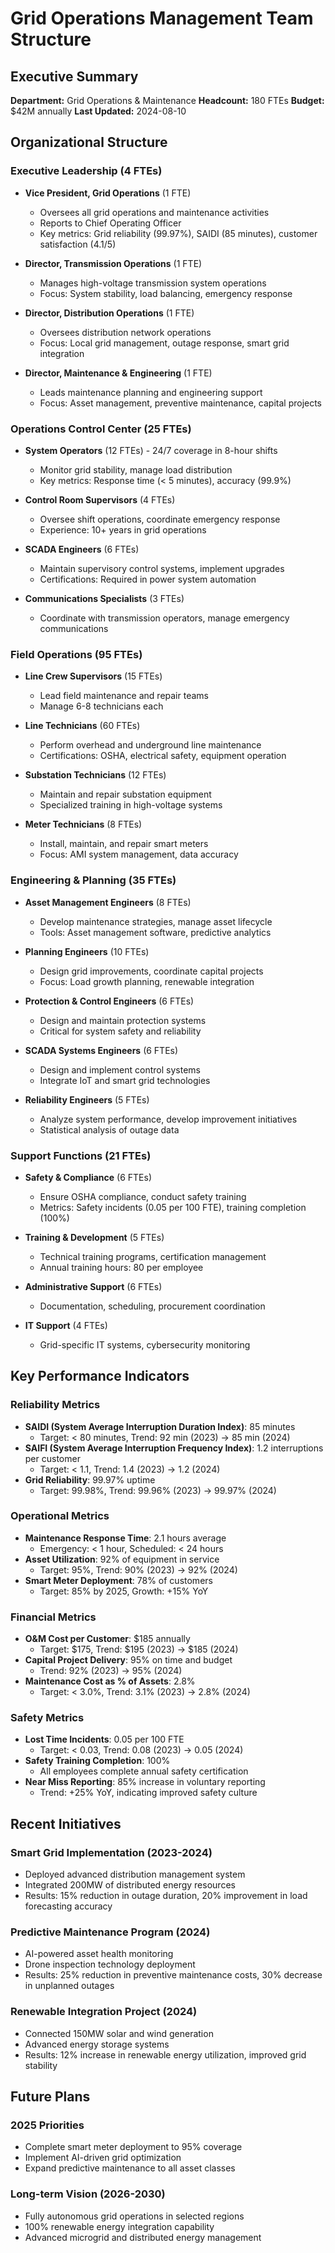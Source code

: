 # Grid Operations Management Team Structure

## Executive Summary
**Department:** Grid Operations & Maintenance
**Headcount:** 180 FTEs
**Budget:** $42M annually
**Last Updated:** 2024-08-10

## Organizational Structure

### Executive Leadership (4 FTEs)
- **Vice President, Grid Operations** (1 FTE)
  - Oversees all grid operations and maintenance activities
  - Reports to Chief Operating Officer
  - Key metrics: Grid reliability (99.97%), SAIDI (85 minutes), customer satisfaction (4.1/5)

- **Director, Transmission Operations** (1 FTE)
  - Manages high-voltage transmission system operations
  - Focus: System stability, load balancing, emergency response

- **Director, Distribution Operations** (1 FTE)
  - Oversees distribution network operations
  - Focus: Local grid management, outage response, smart grid integration

- **Director, Maintenance & Engineering** (1 FTE)
  - Leads maintenance planning and engineering support
  - Focus: Asset management, preventive maintenance, capital projects

### Operations Control Center (25 FTEs)
- **System Operators** (12 FTEs) - 24/7 coverage in 8-hour shifts
  - Monitor grid stability, manage load distribution
  - Key metrics: Response time (< 5 minutes), accuracy (99.9%)

- **Control Room Supervisors** (4 FTEs)
  - Oversee shift operations, coordinate emergency response
  - Experience: 10+ years in grid operations

- **SCADA Engineers** (6 FTEs)
  - Maintain supervisory control systems, implement upgrades
  - Certifications: Required in power system automation

- **Communications Specialists** (3 FTEs)
  - Coordinate with transmission operators, manage emergency communications

### Field Operations (95 FTEs)
- **Line Crew Supervisors** (15 FTEs)
  - Lead field maintenance and repair teams
  - Manage 6-8 technicians each

- **Line Technicians** (60 FTEs)
  - Perform overhead and underground line maintenance
  - Certifications: OSHA, electrical safety, equipment operation

- **Substation Technicians** (12 FTEs)
  - Maintain and repair substation equipment
  - Specialized training in high-voltage systems

- **Meter Technicians** (8 FTEs)
  - Install, maintain, and repair smart meters
  - Focus: AMI system management, data accuracy

### Engineering & Planning (35 FTEs)
- **Asset Management Engineers** (8 FTEs)
  - Develop maintenance strategies, manage asset lifecycle
  - Tools: Asset management software, predictive analytics

- **Planning Engineers** (10 FTEs)
  - Design grid improvements, coordinate capital projects
  - Focus: Load growth planning, renewable integration

- **Protection & Control Engineers** (6 FTEs)
  - Design and maintain protection systems
  - Critical for system safety and reliability

- **SCADA Systems Engineers** (6 FTEs)
  - Design and implement control systems
  - Integrate IoT and smart grid technologies

- **Reliability Engineers** (5 FTEs)
  - Analyze system performance, develop improvement initiatives
  - Statistical analysis of outage data

### Support Functions (21 FTEs)
- **Safety & Compliance** (6 FTEs)
  - Ensure OSHA compliance, conduct safety training
  - Metrics: Safety incidents (0.05 per 100 FTE), training completion (100%)

- **Training & Development** (5 FTEs)
  - Technical training programs, certification management
  - Annual training hours: 80 per employee

- **Administrative Support** (6 FTEs)
  - Documentation, scheduling, procurement coordination

- **IT Support** (4 FTEs)
  - Grid-specific IT systems, cybersecurity monitoring

## Key Performance Indicators

### Reliability Metrics
- **SAIDI (System Average Interruption Duration Index)**: 85 minutes
  - Target: < 80 minutes, Trend: 92 min (2023) → 85 min (2024)
- **SAIFI (System Average Interruption Frequency Index)**: 1.2 interruptions per customer
  - Target: < 1.1, Trend: 1.4 (2023) → 1.2 (2024)
- **Grid Reliability**: 99.97% uptime
  - Target: 99.98%, Trend: 99.96% (2023) → 99.97% (2024)

### Operational Metrics
- **Maintenance Response Time**: 2.1 hours average
  - Emergency: < 1 hour, Scheduled: < 24 hours
- **Asset Utilization**: 92% of equipment in service
  - Target: 95%, Trend: 90% (2023) → 92% (2024)
- **Smart Meter Deployment**: 78% of customers
  - Target: 85% by 2025, Growth: +15% YoY

### Financial Metrics
- **O&M Cost per Customer**: $185 annually
  - Target: $175, Trend: $195 (2023) → $185 (2024)
- **Capital Project Delivery**: 95% on time and budget
  - Trend: 92% (2023) → 95% (2024)
- **Maintenance Cost as % of Assets**: 2.8%
  - Target: < 3.0%, Trend: 3.1% (2023) → 2.8% (2024)

### Safety Metrics
- **Lost Time Incidents**: 0.05 per 100 FTE
  - Target: < 0.03, Trend: 0.08 (2023) → 0.05 (2024)
- **Safety Training Completion**: 100%
  - All employees complete annual safety certification
- **Near Miss Reporting**: 85% increase in voluntary reporting
  - Trend: +25% YoY, indicating improved safety culture

## Recent Initiatives

### Smart Grid Implementation (2023-2024)
- Deployed advanced distribution management system
- Integrated 200MW of distributed energy resources
- Results: 15% reduction in outage duration, 20% improvement in load forecasting accuracy

### Predictive Maintenance Program (2024)
- AI-powered asset health monitoring
- Drone inspection technology deployment
- Results: 25% reduction in preventive maintenance costs, 30% decrease in unplanned outages

### Renewable Integration Project (2024)
- Connected 150MW solar and wind generation
- Advanced energy storage systems
- Results: 12% increase in renewable energy utilization, improved grid stability

## Future Plans

### 2025 Priorities
- Complete smart meter deployment to 95% coverage
- Implement AI-driven grid optimization
- Expand predictive maintenance to all asset classes

### Long-term Vision (2026-2030)
- Fully autonomous grid operations in selected regions
- 100% renewable energy integration capability
- Advanced microgrid and distributed energy management